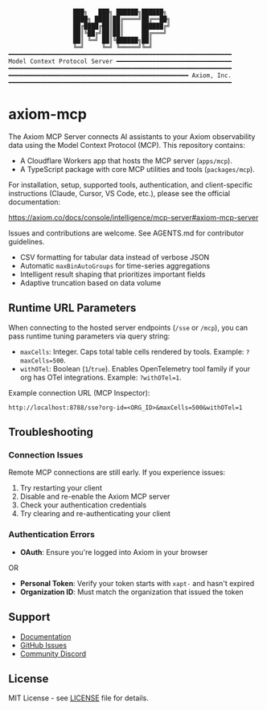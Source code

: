 ```

                  ███╗   ███╗ ██████╗██████╗
                  ████╗ ████║██╔════╝██╔══██╗
                  ██╔████╔██║██║     ██████╔╝
                  ██║╚██╔╝██║██║     ██╔═══╝
                  ██║ ╚═╝ ██║╚██████╗██║
                  ╚═╝     ╚═╝ ╚═════╝╚═╝
━━━━━━━━━━━━━━━━━━━━━━━━━━━━━━━━━━━━━━━━━━━━━━━━━━━━━━━━━━━━━━
Model Context Protocol Server ━━━━━━━━━━━━━━━━━━━━━━━━━━━━━━━━
━━━━━━━━━━━━━━━━━━━━━━━━━━━━━━━━━━━━━━━━━━━━━━━━━━━━━━━━━━━━━━
━━━━━━━━━━━━━━━━━━━━━━━━━━━━━━━━━━━━━━━━━━━━━━━━━━ Axiom, Inc.
━━━━━━━━━━━━━━━━━━━━━━━━━━━━━━━━━━━━━━━━━━━━━━━━━━━━━━━━━━━━━━
```

# axiom-mcp
The Axiom MCP Server connects AI assistants to your Axiom observability data using the Model Context Protocol (MCP). This repository contains:

- A Cloudflare Workers app that hosts the MCP server (`apps/mcp`).
- A TypeScript package with core MCP utilities and tools (`packages/mcp`).

For installation, setup, supported tools, authentication, and client-specific instructions (Claude, Cursor, VS Code, etc.), please see the official documentation:

https://axiom.co/docs/console/intelligence/mcp-server#axiom-mcp-server

Issues and contributions are welcome. See AGENTS.md for contributor guidelines.
  - CSV formatting for tabular data instead of verbose JSON
  - Automatic `maxBinAutoGroups` for time-series aggregations
  - Intelligent result shaping that prioritizes important fields
  - Adaptive truncation based on data volume

## Runtime URL Parameters

When connecting to the hosted server endpoints (`/sse` or `/mcp`), you can pass runtime tuning parameters via query string:

- `maxCells`: Integer. Caps total table cells rendered by tools. Example: `?maxCells=500`.
- `withOTel`: Boolean (`1`/`true`). Enables OpenTelemetry tool family if your org has OTel integrations. Example: `?withOTel=1`.

Example connection URL (MCP Inspector):

```
http://localhost:8788/sse?org-id=<ORG_ID>&maxCells=500&withOTel=1
```

## Troubleshooting

### Connection Issues

Remote MCP connections are still early. If you experience issues:
1. Try restarting your client
2. Disable and re-enable the Axiom MCP server
3. Check your authentication credentials
4. Try clearing and re-authenticating your client

### Authentication Errors

- **OAuth**: Ensure you're logged into Axiom in your browser

OR
- **Personal Token**: Verify your token starts with `xapt-` and hasn't expired
- **Organization ID**: Must match the organization that issued the token

## Support

- [Documentation](https://axiom.co/docs)
- [GitHub Issues](https://github.com/axiomhq/mcp/issues)
- [Community Discord](https://axiom.co/discord)

## License

MIT License - see [LICENSE](LICENSE) file for details.
